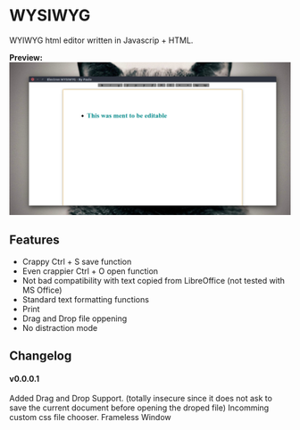 # WYSIWYG

WYIWYG html editor written in Javascrip + HTML.


**Preview:** ![Alt Text](screenshots/preview.png)

## Features

* Crappy Ctrl + S save function
* Even crappier Ctrl + O open function
* Not bad compatibility with text copied from LibreOffice (not tested with MS Office)
* Standard text formatting functions
* Print
* Drag and Drop file oppening
* No distraction mode

## Changelog

#### v0.0.0.1

Added Drag and Drop Support. (totally insecure since it does not ask to save the current document before opening the droped file)
Incomming custom css file chooser.
Frameless Window

